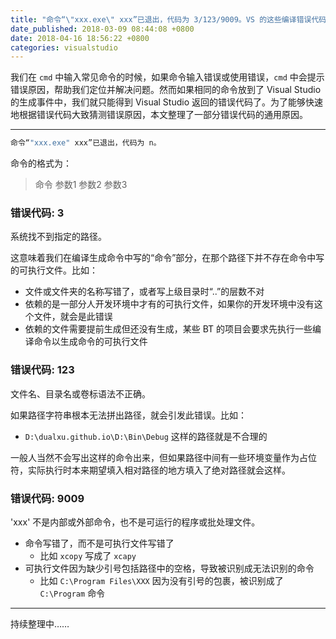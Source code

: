 ```yaml
---
title: "命令“\"xxx.exe\" xxx”已退出，代码为 3/123/9009。VS 的这些编译错误代码代表了什么意思？"
date_published: 2018-03-09 08:44:08 +0800
date: 2018-04-16 18:56:22 +0800
categories: visualstudio
---
```


我们在 `cmd` 中输入常见命令的时候，如果命令输入错误或使用错误，`cmd` 中会提示错误原因，帮助我们定位并解决问题。然而如果相同的命令放到了 Visual Studio 的生成事件中，我们就只能得到 Visual Studio 返回的错误代码了。为了能够快速地根据错误代码大致猜测错误原因，本文整理了一部分错误代码的通用原因。

---

```bash
命令“"xxx.exe" xxx”已退出，代码为 n。
```

命令的格式为：

> 命令 参数1 参数2 参数3

<div id="top"></div>

### 错误代码: 3

系统找不到指定的路径。

这意味着我们在编译生成命令中写的“命令”部分，在那个路径下并不存在命令中写的可执行文件。比如：

- 文件或文件夹的名称写错了，或者写上级目录时“..”的层数不对
- 依赖的是一部分人开发环境中才有的可执行文件，如果你的开发环境中没有这个文件，就会是此错误
- 依赖的文件需要提前生成但还没有生成，某些 BT 的项目会要求先执行一些编译命令以生成命令的可执行文件

### 错误代码: 123

文件名、目录名或卷标语法不正确。

如果路径字符串根本无法拼出路径，就会引发此错误。比如：

- `D:\dualxu.github.io\D:\Bin\Debug` 这样的路径就是不合理的

一般人当然不会写出这样的命令出来，但如果路径中间有一些环境变量作为占位符，实际执行时本来期望填入相对路径的地方填入了绝对路径就会这样。

### 错误代码: 9009

'xxx' 不是内部或外部命令，也不是可运行的程序或批处理文件。

- 命令写错了，而不是可执行文件写错了
    - 比如 `xcopy` 写成了 `xcapy`
- 可执行文件因为缺少引号包括路径中的空格，导致被识别成无法识别的命令
    - 比如 `C:\Program Files\XXX` 因为没有引号的包裹，被识别成了 `C:\Program` 命令

---

持续整理中……
